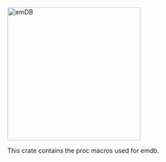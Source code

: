 <img src="./docs/logo.drawio.svg" alt="emDB" title="emdb logo" width="300"/>

This crate contains the proc macros used for emdb.

